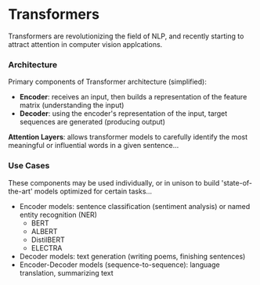 # Transformers

Transformers are revolutionizing the field of NLP, and recently starting to attract attention in computer vision applcations.

### Architecture
Primary components of Transformer architecture (simplified):
* **Encoder**: receives an input, then builds a representation of the feature matrix (understanding the input)
* **Decoder**: using the encoder's representation of the input, target sequences are generated (producing output)

**Attention Layers**: allows transformer models to carefully identify the most meaningful or influential words in a given sentence...



### Use Cases
These components may be used individually, or in unison to build 'state-of-the-art' models optimized for certain tasks...
* Encoder models: sentence classification (sentiment analysis) or named entity recognition (NER)
  * BERT
  * ALBERT
  * DistilBERT
  * ELECTRA
* Decoder models: text generation (writing poems, finishing sentences)
* Encoder-Decoder models (sequence-to-sequence): language translation, summarizing text



